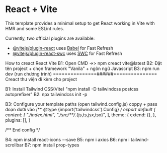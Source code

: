 # React + Vite

This template provides a minimal setup to get React working in Vite with HMR and some ESLint rules.

Currently, two official plugins are available:

- [@vitejs/plugin-react](https://github.com/vitejs/vite-plugin-react/blob/main/packages/plugin-react/README.md) uses [Babel](https://babeljs.io/) for Fast Refresh
- [@vitejs/plugin-react-swc](https://github.com/vitejs/vite-plugin-react-swc) uses [SWC](https://swc.rs/) for Fast Refresh


How to creact React Vite
B1: Open CMD ->> npm creact vite@latest
B2: Đặt tên project + chọn framework "Vanila" + ngôn ngữ Javascript
B3: npm run dev (run chương trình)
===============######===============
Creact thư viện đi kèm cho project

B1: Install Tailwind CSS(Vite) "npm install -D tailwindcss postcss autoprefixer"
B2: npx tailwindcss init -p

<!-- Đọc tài liệu để config tailwind -->
<!-- https://tailwindcss.com/docs/guides/vite -->
B3: Configure your template paths (open tailwind.config.js)
coppy + pass đoạn dưới vào
/** @type {import('tailwindcss').Config} */
export default {
  content: [
    "./index.html",
    "./src/**/*.{js,ts,jsx,tsx}",
  ],
  theme: {
    extend: {},
  },
  plugins: [],
}

/** End config */


B4: npm install react-icons --save 
B5: npm i axios
B6: npm i tailwind-scrollbar
B7: npm install prop-types
